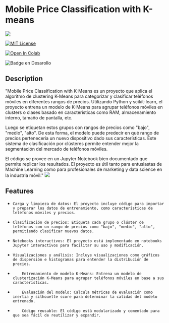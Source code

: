 
# Mobile Price Classification with K-means 






![](https://i.imgur.com/nzGQUgt.jpg)




[![MIT License](https://img.shields.io/badge/License-MIT-green.svg)](https://choosealicense.com/licenses/mit/)

[![Open In Colab](https://camo.githubusercontent.com/84f0493939e0c4de4e6dbe113251b4bfb5353e57134ffd9fcab6b8714514d4d1/68747470733a2f2f636f6c61622e72657365617263682e676f6f676c652e636f6d2f6173736574732f636f6c61622d62616467652e737667)](https://github.com/Hotcer/Mobile-Price-Classification-with-K-means/)

  ![Badge en Desarollo](https://img.shields.io/badge/STATUS-FINISHED-green)


## Description

"Mobile Price Classification with K-Means es un proyecto que aplica el algoritmo de clustering K-Means para categorizar y clasificar teléfonos móviles en diferentes rangos de precios. Utilizando Python y scikit-learn, el proyecto entrena un modelo de K-Means para agrupar teléfonos móviles en clusters o clases basado en características como RAM, almacenamiento interno, tamaño de pantalla, etc.

Luego se etiquetan estos grupos con rangos de precios como "bajo", "medio", "alto". De esta forma, el modelo puede predecir en qué rango de precios pertenecería un nuevo dispositivo dado sus características. Este sistema de clasificación por clústeres permite entender mejor la segmentación del mercado de teléfonos móviles.

El código se provee en un Jupyter Notebook bien documentado que permite replicar los resultados. El proyecto es útil tanto para entusiastas de Machine Learning como para profesionales de marketing y data science en la industria móvil." ![](https://i.imgur.com/h9IvJ2V.png)


## Features

-     Carga y limpieza de datos: El proyecto incluye código para importar y preparar los datos de entrenamiento, como características de teléfonos móviles y precios.
-     Clasificación de precios: Etiqueta cada grupo o clúster de teléfonos con un rango de precios como "bajo", "medio", "alto", permitiendo clasificar nuevos datos.
-     Notebooks interactivos: El proyecto está implementado en notebooks Jupyter interactivos para facilitar su uso y modificación.
-     Visualizaciones y análisis: Incluye visualizaciones como gráficos de dispersión e histogramas para entender la distribución de precios.
-         Entrenamiento de modelo K-Means: Entrena un modelo de clusterización K-Means para agrupar teléfonos móviles en base a sus características.
-         Evaluación del modelo: Calcula métricas de evaluación como inertia y silhouette score para determinar la calidad del modelo entrenado.
-         Código reusable: El código está modularizado y comentado para que sea fácil de reutilizar y expandir.





    



